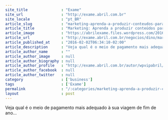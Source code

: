 ```yaml
---
site_title               : "Exame"
site_url                 : "http://exame.abril.com.br"
site_locale              : "pt_BR"
article_slug             : "marketing-aprenda-a-produzir-conteudos-para-a-internet"
article_title            : "Marketing: Aprenda a produzir conteúdos para a internet"
article_image            : "https://abrilexame.files.wordpress.com/2016/09/fe9a5016-c27c-47a8-b6f3-b01c980e19e6.jpg?quality=70&strip=all&w=960"
article_url              : "http://exame.abril.com.br/negocios/dino/marketing-aprenda-a-produzir-conteudos-para-a-internet-dino89086290131/"
article_published_at     : "2016-02-02T06:34:10-02:00"
article_description      : "Veja qual é o meio de pagamento mais adequado à sua viagem de fim de ano..."
article_author_name      : ""
article_author_image     : null
article_author_biography : null
article_author_profile   : "http://exame.abril.com.br/autor/wpvipabril/"
article_author_facebook  : null
article_author_twitter   : null
category                 : ['business']
tags                     : ['Exame']
permalink                : "/:categories/marketing-aprenda-a-produzir-conteudos-para-a-internet/"
layout                   : post
---
```


Veja qual é o meio de pagamento mais adequado à sua viagem de fim de ano...

